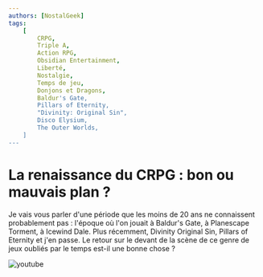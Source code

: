 ```yaml
---
authors: [NostalGeek]
tags:
    [
        CRPG,
        Triple A,
        Action RPG,
        Obsidian Entertainment,
        Liberté,
        Nostalgie,
        Temps de jeu,
        Donjons et Dragons,
        Baldur's Gate,
        Pillars of Eternity,
        "Divinity: Original Sin",
        Disco Elysium,
        The Outer Worlds,
    ]
---
```


# La renaissance du CRPG : bon ou mauvais plan ?

Je vais vous parler d'une période que les moins de 20 ans ne connaissent probablement pas : l'époque où l'on jouait à Baldur's Gate, à Planescape Torment, à Icewind Dale. Plus récemment, Divinity Original Sin, Pillars of Eternity et j'en passe. Le retour sur le devant de la scène de ce genre de jeux oubliés par le temps est-il une bonne chose ?

![youtube](https://www.youtube.com/watch?v=79OLdAvJ2_U)
